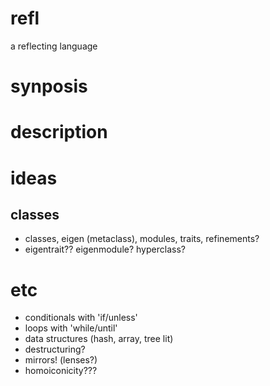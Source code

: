 # refl

a reflecting language

# synposis

# description

# ideas

## classes

- classes, eigen (metaclass), modules, traits, refinements?
- eigentrait?? eigenmodule? hyperclass?

# etc

- conditionals with 'if/unless'
- loops with 'while/until'
- data structures (hash, array, tree lit)
- destructuring?
- mirrors! (lenses?)
- homoiconicity???